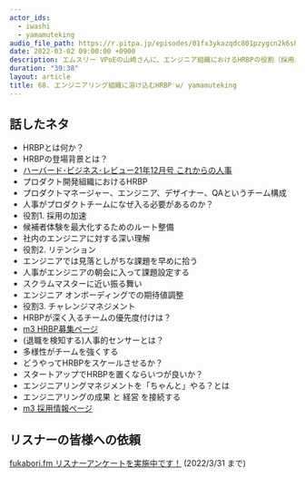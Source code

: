```yaml
---
actor_ids:
  - iwashi
  - yamamuteking
audio_file_path: https://r.pitpa.jp/episodes/01fx3ykazqdc801pzygcn2k6sh.mp3
date: 2022-03-02 09:00:00 +0900
description: エムスリー VPoEの山崎さんに、エンジニア組織におけるHRBPの役割（採用、リテンション、チャレンジマネジメント）や、エンジニアマネジメントなどについて語っていただいたエピソードです。
duration: "39:38"
layout: article
title: 68. エンジニアリング組織に溶け込むHRBP w/ yamamuteking
---
```


## 話したネタ

- HRBPとは何か？
- HRBPの登場背景とは？
- [ハーバード･ビジネス･レビュー21年12月号 これからの人事](https://amzn.to/3vvLd6O)
- プロダクト開発組織におけるHRBP
- プロダクトマネージャー、エンジニア、デザイナー、QAというチーム構成
- 人事がプロダクトチームになぜ入る必要があるのか？
- 役割1. 採用の加速
- 候補者体験を最大化するためのルート整備
- 社内のエンジニアに対する深い理解
- 役割2. リテンション
- エンジニアでは見落としがちな課題を早めに拾う
- 人事がエンジニアの朝会に入って課題設定する
- スクラムマスターに近い振る舞い
- エンジニア オンボーディングでの期待値調整
- 役割3. チャレンジマネジメント
- HRBPが深く入るチームの優先度付けは？ 
- [m3 HRBP募集ページ](https://open.talentio.com/r/1/c/m3-inc/pages/57566)
- (退職を検知する)人事的センサーとは？
- 多様性がチームを強くする
- どうやってHRBPをスケールさせるか？
- スタートアップでHRBPを置くならいつが良いか？
- エンジニアリングマネジメントを「ちゃんと」やる？とは
- エンジニアリングの成果 と 経営 を接続する
- [m3 採用情報ページ](https://corporate.m3.com/recruit/)

## リスナーの皆様への依頼

[fukabori.fm リスナーアンケートを実施中です！](https://pitpa.cc/3pfSweB) (2022/3/31 まで)